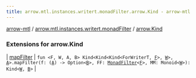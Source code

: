 ```yaml
---
title: arrow.mtl.instances.writert.monadFilter.arrow.Kind - arrow-mtl
---
```


[arrow-mtl](../../index.html) / [arrow.mtl.instances.writert.monadFilter](../index.html) / [arrow.Kind](./index.html)

### Extensions for arrow.Kind

| [mapFilter](map-filter.html) | `fun <F, W, A, B> Kind<Kind<Kind<ForWriterT, `[`F`](map-filter.html#F)`>, `[`W`](map-filter.html#W)`>, `[`A`](map-filter.html#A)`>.mapFilter(f: (`[`A`](map-filter.html#A)`) -> Option<`[`B`](map-filter.html#B)`>, FF: `[`MonadFilter`](../../arrow.mtl.typeclasses/-monad-filter/index.html)`<`[`F`](map-filter.html#F)`>, MM: Monoid<`[`W`](map-filter.html#W)`>): Kind<`[`W`](map-filter.html#W)`, `[`B`](map-filter.html#B)`>` |

